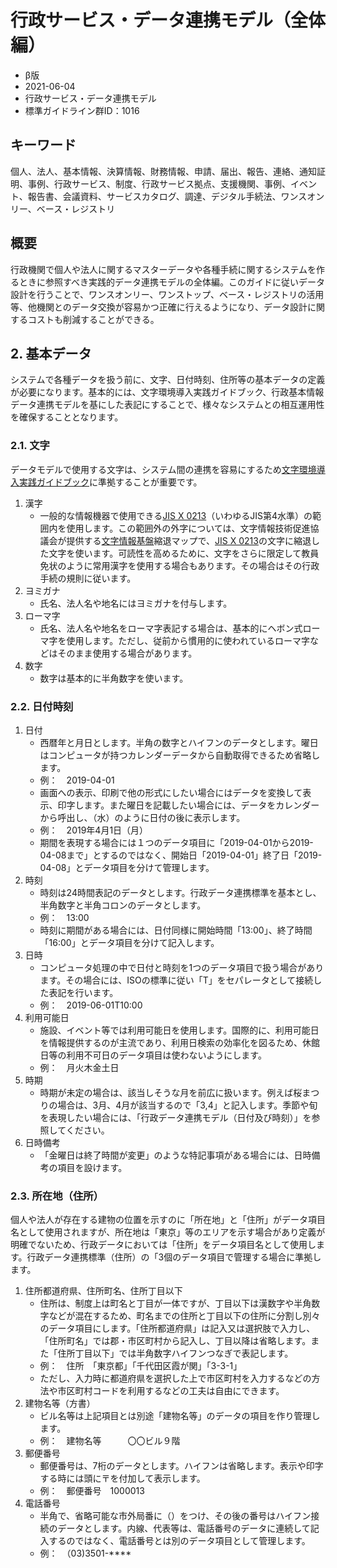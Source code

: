 # 行政サービス・データ連携モデル（全体編）

- β版
- 2021-06-04
- 行政サービス・データ連携モデル
- 標準ガイドライン群ID：1016

## キーワード

個人、法人、基本情報、決算情報、財務情報、申請、届出、報告、連絡、通知証明、事例、行政サービス、制度、行政サービス拠点、支援機関、事例、イベント、報告書、会議資料、サービスカタログ、調達、デジタル手続法、ワンスオンリー、ベース・レジストリ

## 概要

行政機関で個人や法人に関するマスターデータや各種手続に関するシステムを作るときに参照すべき実践的データ連携モデルの全体編。このガイドに従いデータ設計を行うことで、ワンスオンリー、ワンストップ、ベース・レジストリの活用等、他機関とのデータ交換が容易かつ正確に行えるようになり、データ設計に関するコストも削減することができる。

## 2. 基本データ

システムで各種データを扱う前に、文字、日付時刻、住所等の基本データの定義が必要になります。基本的には、文字環境導入実践ガイドブック、行政基本情報データ連携モデルを基にした表記にすることで、様々なシステムとの相互運用性を確保することとなります。

### 2.1. 文字

データモデルで使用する文字は、システム間の連携を容易にするため[文字環境導入実践ガイドブック](文字環境導入実践ガイドブック.md)に準拠することが重要です。

1. 漢字
    - 一般的な情報機器で使用できる[JIS X 0213](用語.md#jis-x-0213)（いわゆるJIS第4水準）の範囲内を使用します。この範囲外の外字については、文字情報技術促進協議会が提供する[文字情報基盤](用語.md#文字情報基盤)縮退マップで、[JIS X 0213](用語.md#jis-x-0213)の文字に縮退した文字を使います。可読性を高めるために、文字をさらに限定して教員免状のように常用漢字を使用する場合もあります。その場合はその行政手続の規則に従います。
2. ヨミガナ
    - 氏名、法人名や地名にはヨミガナを付与します。
3. ローマ字
    - 氏名、法人名や地名をローマ字表記する場合は、基本的にヘボン式ローマ字を使用します。ただし、従前から慣用的に使われているローマ字などはそのまま使用する場合があります。
4. 数字
    - 数字は基本的に半角数字を使います。

### 2.2. 日付時刻

1. 日付
    - 西暦年と月日とします。半角の数字とハイフンのデータとします。曜日はコンピュータが持つカレンダーデータから自動取得できるため省略します。
    - 例：　2019-04-01
    - 画面への表示、印刷で他の形式にしたい場合にはデータを変換して表示、印字します。また曜日を記載したい場合には、データをカレンダーから呼出し、（水）のように日付の後に表示します。
    - 例：　2019年4月1日（月）
    - 期間を表現する場合には１つのデータ項目に「2019-04-01から2019-04-08まで」とするのではなく、開始日「2019-04-01」終了日「2019-04-08」とデータ項目を分けて管理します。
2. 時刻
    - 時刻は24時間表記のデータとします。行政データ連携標準を基本とし、半角数字と半角コロンのデータとします。
    - 例：　13:00
    - 時刻に期間がある場合には、日付同様に開始時間「13:00」、終了時間「16:00」とデータ項目を分けて記入します。
3. 日時
    - コンピュータ処理の中で日付と時刻を1つのデータ項目で扱う場合があります。その場合には、ISOの標準に従い「T」をセパレータとして接続した表記を行います。
    - 例：　2019-06-01T10:00
4. 利用可能日
    - 施設、イベント等では利用可能日を使用します。国際的に、利用可能日を情報提供するのが主流であり、利用日検索の効率化を図るため、休館日等の利用不可日のデータ項目は使わないようにします。
    - 例：　月火木金土日
5. 時期
    - 時期が未定の場合は、該当しそうな月を前広に扱います。例えば桜まつりの場合は、3月、4月が該当するので「3,4」と記入します。季節や旬を表現したい場合には、「行政データ連携モデル（日付及び時刻）」を参照してください。
6. 日時備考
    - 「金曜日は終了時間が変更」のような特記事項がある場合には、日時備考の項目を設けます。

### 2.3. 所在地（住所）

個人や法人が存在する建物の位置を示すのに「所在地」と「住所」がデータ項目名として使用されますが、所在地は「東京」等のエリアを示す場合があり定義が明確でないため、行政データにおいては「住所」をデータ項目名として使用します。行政データ連携標準（住所）の「3個のデータ項目で管理する場合に準拠します。

1. 住所都道府県、住所町名、住所丁目以下
    - 住所は、制度上は町名と丁目が一体ですが、丁目以下は漢数字や半角数字などが混在するため、町名までの住所と丁目以下の住所に分割し別々のデータ項目にします。「住所都道府県」は記入又は選択肢で入力し、「住所町名」では郡・市区町村から記入し、丁目以降は省略します。また「住所丁目以下」では半角数字ハイフンつなぎで表記します。
    - 例：　住所　「東京都」「千代田区霞が関」「3-3-1」
    - ただし、入力時に都道府県を選択した上で市区町村を入力するなどの方法や市区町村コードを利用するなどの工夫は自由にできます。
2. 建物名等（方書）
    - ビル名等は上記項目とは別途「建物名等」のデータの項目を作り管理します。
    - 例：　建物名等　　　〇〇ビル９階
3. 郵便番号
    - 郵便番号は、7桁のデータとします。ハイフンは省略します。表示や印字する時には頭に〒を付加して表示します。
    - 例：　郵便番号　1000013
4. 電話番号
    - 半角で、省略可能な市外局番に（）をつけ、その後の番号はハイフン接続のデータとします。内線、代表等は、電話番号のデータに連続して記入するのではなく、電話番号とは別のデータ項目として管理します。
    - 例：　（03)3501-****
